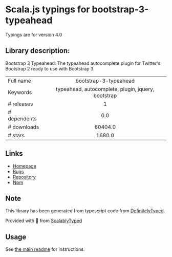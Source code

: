 
# Scala.js typings for bootstrap-3-typeahead

Typings are for version 4.0

## Library description:
Bootstrap 3 Typeahead: The typeahead autocomplete plugin for Twitter's Bootstrap 2 ready to use with Bootstrap 3.

|                    |                 |
| ------------------ | :-------------: |
| Full name          | bootstrap-3-typeahead |
| Keywords           | typeahead, autocomplete, plugin, jquery, bootstrap |
| # releases         | 1 |
| # dependents       | 0.0 |
| # downloads        | 60404.0 |
| # stars            | 1680.0 |

## Links
- [Homepage](https://github.com/bassjobsen/Bootstrap-3-Typeahead/)
- [Bugs](https://github.com/bassjobsen/Bootstrap-3-Typeahead/issues)
- [Repository](https://github.com/bassjobsen/Bootstrap-3-Typeahead)
- [Npm](https://www.npmjs.com/package/bootstrap-3-typeahead)
    


## Note
This library has been generated from typescript code from [DefinitelyTyped](https://definitelytyped.org).

Provided with :purple_heart: from [ScalablyTyped](https://github.com/oyvindberg/ScalablyTyped)

## Usage
See [the main readme](../../readme.md) for instructions.


